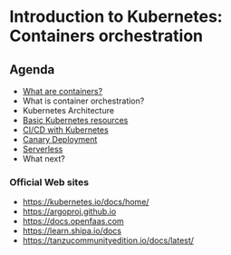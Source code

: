 # Introduction to Kubernetes: Containers orchestration

## Agenda
* [What are containers?](/buildImage/README.md)
* What is container orchestration?
* Kubernetes Architecture
* [Basic Kubernetes resources](/deployment/README.md)
* [CI/CD with Kubernetes](/gitOps/)
* [Canary Deployment](/serviceMesh/)
* [Serverless](/serverLess/)
* What next?

### Official Web sites

* https://kubernetes.io/docs/home/
* https://argoproj.github.io
* https://docs.openfaas.com
* https://learn.shipa.io/docs
* https://tanzucommunityedition.io/docs/latest/

